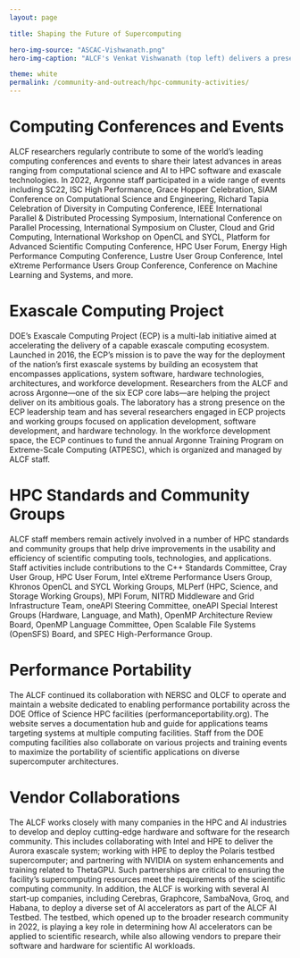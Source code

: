 ```yaml
---
layout: page

title: Shaping the Future of Supercomputing

hero-img-source: "ASCAC-Vishwanath.png"
hero-img-caption: "ALCF's Venkat Vishwanath (top left) delivers a presentation on the ALCF AI Testbed at DOE's Advanced Scientific Computing Advisory Committee (ASCAC) meeting."

theme: white
permalink: /community-and-outreach/hpc-community-activities/
---
```




# Computing Conferences and Events

ALCF researchers regularly contribute to some of the world’s leading computing conferences and events to share their latest advances in areas ranging from computational science and AI to HPC software and exascale technologies. In 2022, Argonne staff participated in a wide range of events including SC22, ISC High Performance, Grace Hopper Celebration, SIAM Conference on Computational Science and Engineering, Richard Tapia Celebration of Diversity in Computing Conference, IEEE International Parallel & Distributed Processing Symposium, International Conference on Parallel Processing, International Symposium on Cluster, Cloud and Grid Computing, International Workshop on OpenCL and SYCL, Platform for Advanced Scientific Computing Conference, HPC User Forum, Energy High Performance Computing Conference, Lustre User Group Conference, Intel eXtreme Performance Users Group Conference, Conference on Machine Learning and Systems, and more.

# Exascale Computing Project

DOE’s Exascale Computing Project (ECP) is a multi-lab initiative aimed at accelerating the delivery of a capable exascale computing ecosystem. Launched in 2016, the ECP’s mission is to pave the way for the deployment of the nation’s first exascale systems by building an ecosystem that encompasses applications, system software, hardware technologies, architectures, and workforce development. Researchers from the ALCF and across Argonne—one of the six ECP core labs—are helping the project deliver on its ambitious goals. The laboratory has a strong presence on the ECP leadership team and has several researchers engaged in ECP projects and working groups focused on application development, software development, and hardware technology. In the workforce development space, the ECP continues to fund the annual Argonne Training Program on Extreme-Scale Computing (ATPESC), which is organized and managed by ALCF staff.

# HPC Standards and Community Groups

ALCF staff members remain actively involved in a number of HPC standards and community groups that help drive improvements in the usability and efficiency of scientific computing tools, technologies, and applications. Staff activities include contributions to the C++ Standards Committee, Cray User Group, HPC User Forum, Intel eXtreme Performance Users Group, Khronos OpenCL and SYCL Working Groups, MLPerf (HPC, Science, and Storage Working Groups), MPI Forum, NITRD Middleware and Grid Infrastructure Team, oneAPI Steering Committee, oneAPI Special Interest Groups (Hardware, Language, and Math), OpenMP Architecture Review Board, OpenMP Language Committee, Open Scalable File Systems (OpenSFS) Board, and SPEC High-Performance Group.

# Performance Portability

The ALCF continued its collaboration with NERSC and OLCF to operate and maintain a website dedicated to enabling performance portability across the DOE Office of Science HPC facilities (performanceportability.org). The website serves a documentation hub and guide for applications teams targeting systems at multiple computing facilities. Staff from the DOE computing facilities also collaborate on various projects and training events to maximize the portability of scientific applications on diverse supercomputer architectures.

# Vendor Collaborations

The ALCF works closely with many companies in the HPC and AI industries to develop and deploy cutting-edge hardware and software for the research community. This includes collaborating with Intel and HPE to deliver the Aurora exascale system; working with HPE to deploy the Polaris testbed supercomputer; and partnering with NVIDIA on system enhancements and training related to ThetaGPU. Such partnerships are critical to ensuring the facility’s supercomputing resources meet the requirements of the scientific computing community. In addition, the ALCF is working with several AI start-up companies, including Cerebras, Graphcore, SambaNova, Groq, and Habana, to deploy a diverse set of AI accelerators as part of the ALCF AI Testbed. The testbed, which opened up to the broader research community in 2022, is playing a key role in determining how AI accelerators can be applied to scientific research, while also allowing vendors to prepare their software and hardware for scientific AI workloads.

